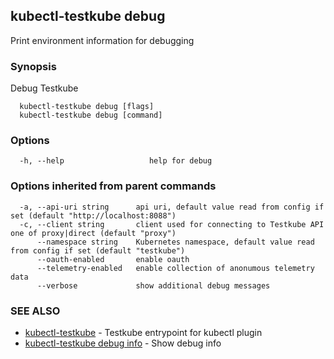 ## kubectl-testkube debug

Print environment information for debugging

### Synopsis

Debug Testkube

```
  kubectl-testkube debug [flags]
  kubectl-testkube debug [command]
```

### Options

```
  -h, --help                   help for debug
```

### Options inherited from parent commands

```
  -a, --api-uri string      api uri, default value read from config if set (default "http://localhost:8088")
  -c, --client string       client used for connecting to Testkube API one of proxy|direct (default "proxy")
      --namespace string    Kubernetes namespace, default value read from config if set (default "testkube")
      --oauth-enabled       enable oauth
      --telemetry-enabled   enable collection of anonumous telemetry data
      --verbose             show additional debug messages
```

### SEE ALSO

* [kubectl-testkube](kubectl-testkube.md)  - Testkube entrypoint for kubectl plugin
* [kubectl-testkube debug info](kubectl-testkube_debug_info.md) - Show debug info
